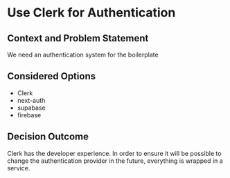# Use Clerk for Authentication

## Context and Problem Statement

We need an authentication system for the boilerplate

## Considered Options

- Clerk
- next-auth
- supabase
- firebase

## Decision Outcome

Clerk has the developer experience. In order to ensure it will be possible to change the authentication provider in the future, everything is wrapped in a service.

